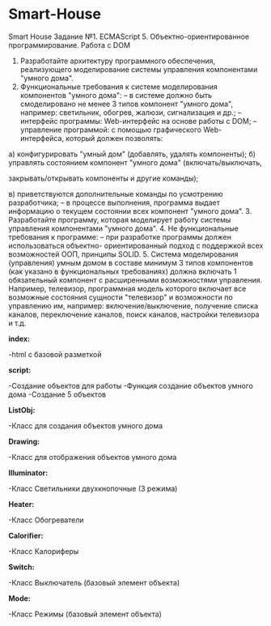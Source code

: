# Smart-House
Smart House
Задание №1. ECMAScript 5. Объектно-ориентированное программирование.
Работа с DOM
1. Разработайте архитектуру программного обеспечения, реализующего
моделирование системы управления компонентами &quot;умного дома&quot;.
2. Функциональные требования к системе моделирования компонентов &quot;умного
дома&quot;:
– в системе должно быть смоделировано не менее 3 типов компонент &quot;умного
дома&quot;, например: светильник, обогрев, жалюзи, сигнализация и др.;
– интерфейс программы: Web-интерфейс на основе работы с DOM;
– управление программой: с помощью графического Web-интерфейса, который
должен позволять:

а) конфигурировать &quot;умный дом&quot; (добавлять, удалять компоненты);
б) управлять состоянием компонент &quot;умного дома&quot; (включать/выключать,

закрывать/открывать компоненты и другие команды);

в) приветствуются дополнительные команды по усмотрению разработчика;
– в процессе выполнения, программа выдает информацию о текущем состоянии
всех компонент &quot;умного дома&quot;.
3. Разработайте программу, которая моделирует работу системы управления
компонентами &quot;умного дома&quot;.
4. Не функциональные требования к программе:
– при разработке программы должен использоваться объектно-
ориентированный подход с поддержкой всех возможностей ООП, принципы SOLID.
5. Система моделирования (управления) умным домом в составе минимум 3
типов компонентов (как указано в функциональных требованиях) должна включать
1 обязательный компонент с расширенными возможностями управления.
Например, телевизор, программная модель которого включает все возможные
состояния сущности &quot;телевизор&quot; и возможности по управлению им, например:
включение/выключение, получение списка каналов, переключение каналов, поиск
каналов, настройки телевизора и т.д.


<b>index:</b></p>
  -html  с базовой разметкой

<b>script:</b></p>
  -Создание объектов для работы 
  -Функция создание объектов умного дома
  -Создание 5 объектов

<b>ListObj:</b></p>
  -Класс для создания объектов умного дома

<b>Drawing:</b></p>
  -Класс для отображения объектов умного дома

<b>Illuminator:</b></p>
  -Класс Светильники двухкнопочные (3 режима)

<b>Heater:</b></p>
  -Класс Обогреватели

<b>Сalorifier:</b></p>
  -Класс Калориферы

<b>Switch:</b></p>
  -Класс Выключатель (базовый элемент объекта)

<b>Mode:</b></p>
  -Класс Режимы (базовый элемент объекта)
